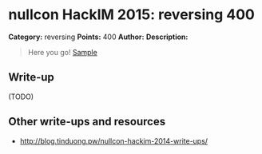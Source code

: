 # nullcon HackIM 2015: reversing 400

**Category:** reversing
**Points:** 400
**Author:**
**Description:**

>Here you go!
>	[Sample](fin64.tar.gz)

## Write-up

(TODO)

## Other write-ups and resources

* <http://blog.tinduong.pw/nullcon-hackim-2014-write-ups/>
